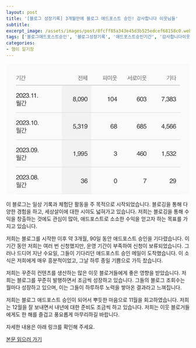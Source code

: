 ```yaml
---
layout: post
title: '[블로그 성장기록] 3개월만에 블로그 애드포스트 승인! 감사합니다 이웃님들'
subtitle: 
excerpt_image: /assets/images/post/8fcff85a343e45d3b525edcef68158c0.webp
tags: ['블로그애드포스트승인', '블로그성장기록', '애드포스트승인기간', '감사합니다이웃님들']
categories: 
- 햄이 일기장
---
```


![메인 이미지](/assets/images/post/8fcff85a343e45d3b525edcef68158c0.webp)

이 블로그는 일상 기록과 체험단 활동을 주 목적으로 시작되었습니다. 블로깅을 통해 다양한 경험을 하고, 세상살이에 대한 시야도 넓혀가고 있습니다. 저희는 블로깅을 통해 수익을 창출하는 것에도 관심이 많아, 애드포스트로 소소한 수익을 얻고자 하는 목표를 가지고 있습니다.

저희는 블로그를 시작한 이후 약 3개월, 90일 동안 애드포스트 승인을 기다렸습니다. 이 기간 동안 저희는 여러 번 신청했지만, 운영 기간이 부족하여 신청이 보류되었습니다. 그러나 드디어 지난 수요일, 그들이 기다리던 애드포스트 승인 메일이 도착했습니다. 이 소식은 저희에게 매우 흥분적이었고, 그날 하루 종일 기쁨으로 가득 찼습니다.

저희는 꾸준히 컨텐츠를 생산하는 많은 이웃 블로거들에게 좋은 영향을 받았습니다. 저희는 블로그를 꾸준히 발행하면서 조금씩 성장하고 있습니다. 그들의 블로그 조회수는 월마다 성장하고 있으며, 이는 그들이 하루하루 노력을 쌓아온 결과라고 느껴집니다.

저희는 블로그 애드포스트 승인이 되어서 뿌듯한 마음으로 11월을 회고하였습니다. 저희는 12월을 잘 보내면서 내년에 대한 준비도 조금씩 하고 있습니다. 저희는 이웃 블로거들에게도 한 해를 즐겁고 풍요롭게 마무리하길 바랍니다.

자세한 내용은 아래 링크를 확인해 주세요.

[본문 읽으러 가기](https://m.blog.naver.com/ham_eaten_jellybear/223280539309)
